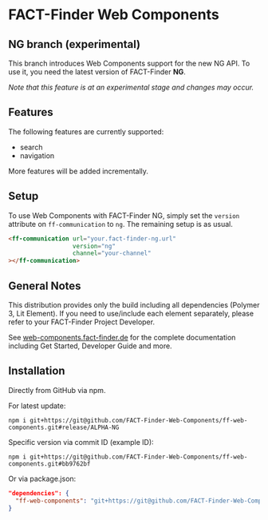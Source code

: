 FACT-Finder Web Components
==========================
NG branch (experimental)
------------------------

This branch introduces Web Components support for the new NG API. To use it, you need the latest version of FACT-Finder **NG**.

_Note that this feature is at an experimental stage and changes may occur._


## Features

The following features are currently supported:
- search
- navigation

More features will be added incrementally.


## Setup

To use Web Components with FACT-Finder NG, simply set the `version` attribute on `ff-communication` to `ng`. The remaining setup is as usual.

```html
<ff-communication url="your.fact-finder-ng.url"
                  version="ng"
                  channel="your-channel"
></ff-communication>
```


## General Notes

This distribution provides only the build including all dependencies (Polymer 3, Lit Element). If you need to use/include each element separately, please refer to your FACT-Finder Project Developer.

See [web-components.fact-finder.de](http://web-components.fact-finder.de/) for the complete documentation including Get Started, Developer Guide and more.


## Installation

Directly from GitHub via npm.

For latest update:
```
npm i git+https://git@github.com/FACT-Finder-Web-Components/ff-web-components.git#release/ALPHA-NG
```

Specific version via commit ID (example ID):
```
npm i git+https://git@github.com/FACT-Finder-Web-Components/ff-web-components.git#bb9762bf
```

Or via package.json:
```json
"dependencies": {
  "ff-web-components": "git+https://git@github.com/FACT-Finder-Web-Components/ff-web-components.git#release/ALPHA-NG"
}
```
